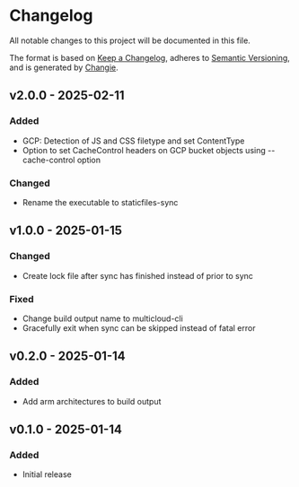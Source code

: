 # Changelog
All notable changes to this project will be documented in this file.

The format is based on [Keep a Changelog](https://keepachangelog.com/en/1.0.0/),
adheres to [Semantic Versioning](https://semver.org/spec/v2.0.0.html),
and is generated by [Changie](https://github.com/miniscruff/changie).


## v2.0.0 - 2025-02-11
### Added
* GCP: Detection of JS and CSS filetype and set ContentType
* Option to set CacheControl headers on GCP bucket objects using --cache-control option
### Changed
* Rename the executable to staticfiles-sync

## v1.0.0 - 2025-01-15
### Changed
* Create lock file after sync has finished instead of prior to sync
### Fixed
* Change build output name to multicloud-cli
* Gracefully exit when sync can be skipped instead of fatal error

## v0.2.0 - 2025-01-14
### Added
* Add arm architectures to build output

## v0.1.0 - 2025-01-14
### Added
* Initial release
